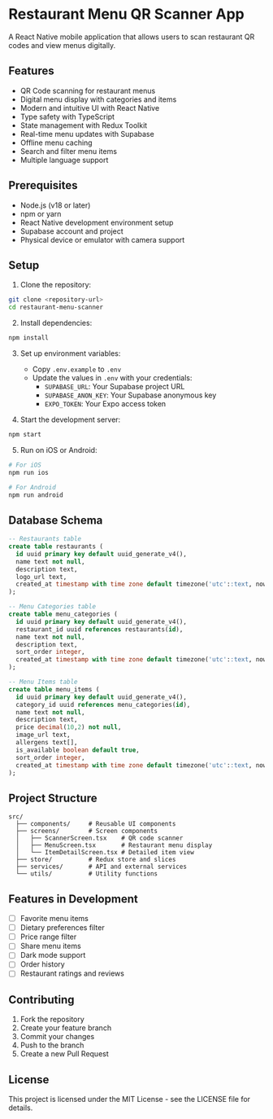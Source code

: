 # Restaurant Menu QR Scanner App

A React Native mobile application that allows users to scan restaurant QR codes and view menus digitally.

## Features

- QR Code scanning for restaurant menus
- Digital menu display with categories and items
- Modern and intuitive UI with React Native
- Type safety with TypeScript
- State management with Redux Toolkit
- Real-time menu updates with Supabase
- Offline menu caching
- Search and filter menu items
- Multiple language support

## Prerequisites

- Node.js (v18 or later)
- npm or yarn
- React Native development environment setup
- Supabase account and project
- Physical device or emulator with camera support

## Setup

1. Clone the repository:
```bash
git clone <repository-url>
cd restaurant-menu-scanner
```

2. Install dependencies:
```bash
npm install
```

3. Set up environment variables:
   - Copy `.env.example` to `.env`
   - Update the values in `.env` with your credentials:
     - `SUPABASE_URL`: Your Supabase project URL
     - `SUPABASE_ANON_KEY`: Your Supabase anonymous key
     - `EXPO_TOKEN`: Your Expo access token

4. Start the development server:
```bash
npm start
```

5. Run on iOS or Android:
```bash
# For iOS
npm run ios

# For Android
npm run android
```

## Database Schema

```sql
-- Restaurants table
create table restaurants (
  id uuid primary key default uuid_generate_v4(),
  name text not null,
  description text,
  logo_url text,
  created_at timestamp with time zone default timezone('utc'::text, now())
);

-- Menu Categories table
create table menu_categories (
  id uuid primary key default uuid_generate_v4(),
  restaurant_id uuid references restaurants(id),
  name text not null,
  description text,
  sort_order integer,
  created_at timestamp with time zone default timezone('utc'::text, now())
);

-- Menu Items table
create table menu_items (
  id uuid primary key default uuid_generate_v4(),
  category_id uuid references menu_categories(id),
  name text not null,
  description text,
  price decimal(10,2) not null,
  image_url text,
  allergens text[],
  is_available boolean default true,
  sort_order integer,
  created_at timestamp with time zone default timezone('utc'::text, now())
);
```

## Project Structure

```
src/
  ├── components/     # Reusable UI components
  ├── screens/        # Screen components
  │   ├── ScannerScreen.tsx    # QR code scanner
  │   ├── MenuScreen.tsx       # Restaurant menu display
  │   └── ItemDetailScreen.tsx # Detailed item view
  ├── store/          # Redux store and slices
  ├── services/       # API and external services
  └── utils/          # Utility functions
```

## Features in Development

- [ ] Favorite menu items
- [ ] Dietary preferences filter
- [ ] Price range filter
- [ ] Share menu items
- [ ] Dark mode support
- [ ] Order history
- [ ] Restaurant ratings and reviews

## Contributing

1. Fork the repository
2. Create your feature branch
3. Commit your changes
4. Push to the branch
5. Create a new Pull Request

## License

This project is licensed under the MIT License - see the LICENSE file for details. 